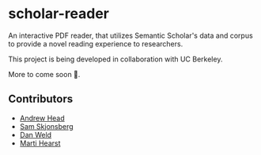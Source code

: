 # scholar-reader

An interactive PDF reader, that utilizes Semantic Scholar's data and corpus to provide a novel reading experience to researchers.

This project is being developed in collaboration with UC Berkeley.

More to come soon 🎉.

## Contributors

* [Andrew Head](mailto:andrew.head@berkeley.edu)
* [Sam Skjonsberg](mailto:sams@allenai.org)
* [Dan Weld](danw@allenai.org)
* [Marti Hearst](mailto:hearst@berkeley.edu)

